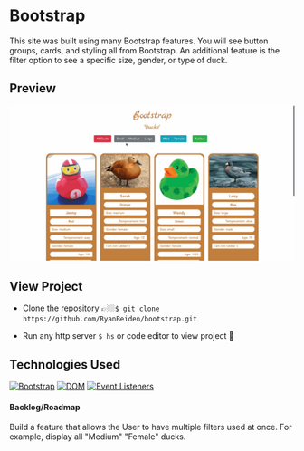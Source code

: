 # Bootstrap

This site was built using many Bootstrap features. You will see button groups, cards, and styling all from Bootstrap. An additional feature is the filter option to see a specific size, gender, or type of duck.

## Preview

![Bootstrap Duck Site Demo](bootstrap-duck-site-demo.gif)

## View Project
- Clone the repository 👉🏼`$ git clone https://github.com/RyanBeiden/bootstrap.git`

- Run any http server `$ hs` or code editor to view project 👀

## Technologies Used
[![Bootstrap](https://img.shields.io/badge/-Bootstrap-2c9fcc?style=flat-square)](#) [![DOM](https://img.shields.io/badge/-DOM-2c9fcc?style=flat-square)](#) [![Event Listeners](https://img.shields.io/badge/-Event%20Listeners-2c9fcc?style=flat-square)](#)

#### Backlog/Roadmap

Build a feature that allows the User to have multiple filters used at once. For example, display all "Medium" "Female" ducks.

